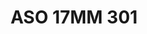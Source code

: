 ---
title: ASO 17MM 301
date: 
draft: false

# descripcion
description : Anillo de plata 925.

materials: Plata 1016

color: 

dimensions: 17mm diámetro

code: 05-23-1690

type: "Anillos"

categories: []

price: $6.350,00

price_eftvo: $5.400,00

# Images
# first image will be shown in the product page
images:
  # - image: "images/path_to_image"
  # La ubicacion de las imagenes es imagenes/Anillos/Anillos.Solo Plata/05-23-1690-aso-17mm-301
  - image: "./images/anillos/solo_plata/05-23-1690-aso-17mm-301.jpg"
---
